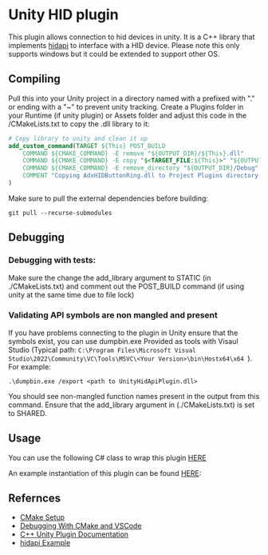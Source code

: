 # Unity HID plugin

This plugin allows connection to hid devices in unity. It is a C++ library that implements [hidapi](https://github.com/libusb/hidapi) to interface with a HID device. Please note this only supports windows but it could be extended to support other OS.

## Compiling

Pull this into your Unity project in a directory named with a prefixed with "." or ending with a "~" to prevent unity tracking. Create a Plugins folder in your Runtime (if unity plugin) or Assets folder and adjust this code in the /CMakeLists.txt to copy the .dll library to it:

```cmake
# Copy library to unity and clean it up
add_custom_command(TARGET ${This} POST_BUILD
    COMMAND ${CMAKE_COMMAND} -E remove "${OUTPUT_DIR}/${This}.dll"
    COMMAND ${CMAKE_COMMAND} -E copy "$<TARGET_FILE:${This}>" "${OUTPUT_DIR}/${This}.dll"
    COMMAND ${CMAKE_COMMAND} -E remove_directory "${OUTPUT_DIR}/Debug"
    COMMENT "Copying AdxHIDButtonRing.dll to Project Plugins directory and replacing the existing file and removing Debug"
)
```

Make sure to pull the external dependencies before building:

```shell
git pull --recurse-submodules
```

## Debugging

### Debugging with tests:

Make sure the change the add_library argument to STATIC (in ./CMakeLists.txt) and comment out the POST_BUILD command (if using unity at the same time due to file lock)

### Validating API symbols are non mangled and present

If you have problems connecting to the plugin in Unity ensure that the symbols exist, you can use dumpbin.exe Provided as tools with Visaul Studio (Typical path: `C:\Program Files\Microsoft Visual Studio\2022\Community\VC\Tools\MSVC\<Your Version>\bin\Hostx64\x64 `). For example:

```
.\dumpbin.exe /export <path to UnityHidApiPlugin.dll>
```

You should see non-mangled function names present in the output from this command. Ensure that the add_library argument in (./CMakeLists.txt) is set to SHARED.

## Usage

You can use the following C# class to wrap this plugin [HERE](https://github.com/istareatscreens/MychIO/blob/a596661cba4d541f248779030497743804ec474b/Runtime/Connection/HID/UnityHidApiPlugin.cs#L6-L75)

An example instantiation of this plugin can be found [HERE](https://github.com/istareatscreens/MychIO/blob/a596661cba4d541f248779030497743804ec474b/Runtime/Connection/HID/HidDeviceConnection.cs#L14-L185):

## Refernces

- [CMake Setup](https://www.youtube.com/watch?v=Lp1ifh9TuFI)
- [Debugging With CMake and VSCode](https://www.youtube.com/watch?v=OUAuqw3QgeE)
- [C++ Unity Plugin Documentation](https://www.mono-project.com/docs/advanced/pinvoke/)
- [hidapi Example](https://www.codeproject.com/KB/DLL/XDllPt3.aspx)
